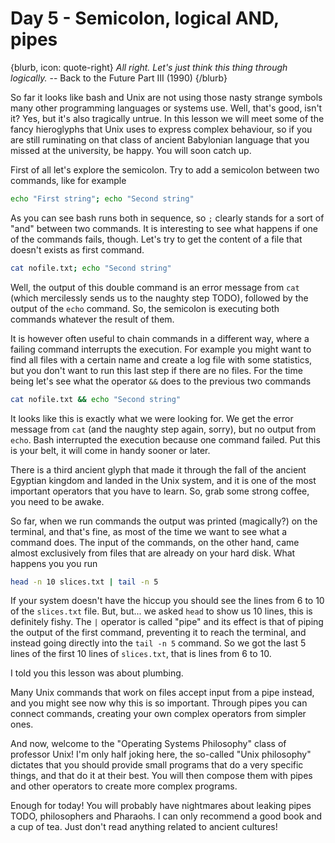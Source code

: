 # Day 5 - Semicolon, logical AND, pipes

{blurb, icon: quote-right}
_All right. Let's just think this thing through logically._
-- Back to the Future Part III (1990)
{/blurb}

So far it looks like bash and Unix are not using those nasty strange symbols many other programming languages or systems use. Well, that's good, isn't it? Yes, but it's also tragically untrue. In this lesson we will meet some of the fancy hieroglyphs that Unix uses to express complex behaviour, so if you are still ruminating on that class of ancient Babylonian language that you missed at the university, be happy. You will soon catch up.

First of all let's explore the semicolon. Try to add a semicolon between two commands, like for example

``` sh
echo "First string"; echo "Second string"
```

As you can see bash runs both in sequence, so `;` clearly stands for a sort of "and" between two commands. It is interesting to see what happens if one of the commands fails, though. Let's try to get the content of a file that doesn't exists as first command.

``` sh
cat nofile.txt; echo "Second string"
```

Well, the output of this double command is an error message from `cat` (which mercilessly sends us to the naughty step TODO), followed by the output of the `echo` command. So, the semicolon is executing both commands whatever the result of them.

It is however often useful to chain commands in a different way, where a failing command interrupts the execution. For example you might want to find all files with a certain name and create a log file with some statistics, but you don't want to run this last step if there are no files. For the time being let's see what the operator `&&` does to the previous two commands

``` sh
cat nofile.txt && echo "Second string"
```

It looks like this is exactly what we were looking for. We get the error message from `cat` (and the naughty step again, sorry), but no output from `echo`. Bash interrupted the execution because one command failed. Put this is your belt, it will come in handy sooner or later.

There is a third ancient glyph that made it through the fall of the ancient Egyptian kingdom and landed in the Unix system, and it is one of the most important operators that you have to learn. So, grab some strong coffee, you need to be awake.

So far, when we run commands the output was printed (magically?) on the terminal, and that's fine, as most of the time we want to see what a command does. The input of the commands, on the other hand, came almost exclusively from files that are already on your hard disk. What happens you you run

``` sh
head -n 10 slices.txt | tail -n 5
```

If your system doesn't have the hiccup you should see the lines from 6 to 10 of the `slices.txt` file. But, but... we asked `head` to show us 10 lines, this is definitely fishy. The `|` operator is called "pipe" and its effect is that of piping the output of the first command, preventing it to reach the terminal, and instead going directly into the `tail -n 5` command. So we got the last 5 lines of the first 10 lines of `slices.txt`, that is lines from 6 to 10. 

I told you this lesson was about plumbing. 

Many Unix commands that work on files accept input from a pipe instead, and you might see now why this is so important. Through pipes you can connect commands, creating your own complex operators from simpler ones.

And now, welcome to the "Operating Systems Philosophy" class of professor Unix! I'm only half joking here, the so-called "Unix philosophy" dictates that you should provide small programs that do a very specific things, and that do it at their best. You will then compose them with pipes and other operators to create more complex programs.

Enough for today! You will probably have nightmares about leaking pipes TODO, philosophers and Pharaohs. I can only recommend a good book and a cup of tea. Just don't read anything related to ancient cultures!
